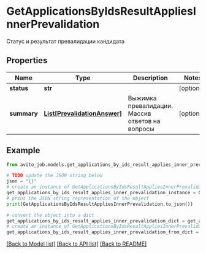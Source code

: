 # GetApplicationsByIdsResultAppliesInnerPrevalidation

Статус и результат превалидации кандидата

## Properties

Name | Type | Description | Notes
------------ | ------------- | ------------- | -------------
**status** | **str** |  | [optional] 
**summary** | [**List[PrevalidationAnswer]**](PrevalidationAnswer.md) | Выжимка превалидации. Массив ответов на вопросы | [optional] 

## Example

```python
from avito_job.models.get_applications_by_ids_result_applies_inner_prevalidation import GetApplicationsByIdsResultAppliesInnerPrevalidation

# TODO update the JSON string below
json = "{}"
# create an instance of GetApplicationsByIdsResultAppliesInnerPrevalidation from a JSON string
get_applications_by_ids_result_applies_inner_prevalidation_instance = GetApplicationsByIdsResultAppliesInnerPrevalidation.from_json(json)
# print the JSON string representation of the object
print(GetApplicationsByIdsResultAppliesInnerPrevalidation.to_json())

# convert the object into a dict
get_applications_by_ids_result_applies_inner_prevalidation_dict = get_applications_by_ids_result_applies_inner_prevalidation_instance.to_dict()
# create an instance of GetApplicationsByIdsResultAppliesInnerPrevalidation from a dict
get_applications_by_ids_result_applies_inner_prevalidation_from_dict = GetApplicationsByIdsResultAppliesInnerPrevalidation.from_dict(get_applications_by_ids_result_applies_inner_prevalidation_dict)
```
[[Back to Model list]](../README.md#documentation-for-models) [[Back to API list]](../README.md#documentation-for-api-endpoints) [[Back to README]](../README.md)


